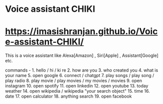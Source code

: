 # Voice assistant CHIKI
# https://imasishranjan.github.io/Voice-assistant-CHIKI/

This is a voice assistant like Alexa[Amazon] , Siri[Apple] , Assistant[Google] etc.


commands - 1. hello / hi / ki re
           2. how are you
           3. who created you
           4. what is your name
           5. open google
           6. connect / chatgpt
           7. play songs / play song / play radio
           8. play movie / play movies / my movies / movies
           9. open instagram
          10. open spotify
          11. open linkedin
          12. open youtube
          13. today weather
          14. open wikipedia / wikipedia "your search object"
          15. time
          16. date
          17. open calculator
          18. anything search
          19. open facebook
           
